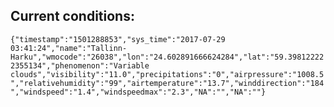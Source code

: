 ## Current conditions: 
 ``` {"timestamp":"1501288853","sys_time":"2017-07-29 03:41:24","name":"Tallinn-Harku","wmocode":"26038","lon":"24.602891666624284","lat":"59.398122222355134","phenomenon":"Variable clouds","visibility":"11.0","precipitations":"0","airpressure":"1008.5","relativehumidity":"99","airtemperature":"13.7","winddirection":"184","windspeed":"1.4","windspeedmax":"2.3","NA":"","NA":""} ```
